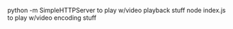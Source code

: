 python -m SimpleHTTPServer to play w/video playback stuff
node index.js to play w/video encoding stuff
